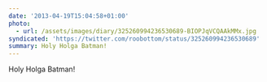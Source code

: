 ```yaml
---
date: '2013-04-19T15:04:58+01:00'
photo:
  - url: /assets/images/diary/325260994236530689-BIOPJqVCQAAkMMx.jpg
syndicated: 'https://twitter.com/roobottom/status/325260994236530689'
summary: Holy Holga Batman!
---
```

Holy Holga Batman! 
